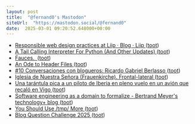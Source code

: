 ```yaml
---
layout: post
title:  "@fernand0's Mastodon"
siteUrl:  "https://mastodon.social/@fernand0"
date:  2025-03-01 09:20:52.648000+00:00
---
```

*  [Responsible web design practices at Liip · Blog · Liip ](https://www.liip.ch/en/blog/responsible-web-design-practices-at-lii) ([toot](https://mastodon.social/@fernand0/114086435399013827))
*  [A Tail Calling Interpreter For Python (And Other Updates) ](https://blog.reverberate.org/2025/02/10/tail-call-updates.htm) ([toot](https://mastodon.social/@fernand0/114084769103822286))
*  [Fauces.  ](https://avecesunafoto.wordpress.com/2025/02/28/fauces-2) ([toot](https://mastodon.social/@fernand0/114082850023172364))
*  [An Ode to Header Files ](https://blog.reverberate.org/2025/01/27/an-ode-to-header-files.htm) ([toot](https://mastodon.social/@fernand0/114082849687300050))
*  [#10 Conversaciones con blogueros: Ricardo Gabriel Berlasso ](https://tecnolocuras.com/entrevistas/conversaciones-con-blogueros-fernando-tricas-garcia) ([toot](https://mastodon.social/@fernand0/114082756731529500))
*  [Iglesia de Nuestra Señora (Frauenkirche). Frontal-lateral ](https://www.flickr.com/photos/fernand0/54331010804) ([toot](https://mastodon.social/@fernand0/114082723671666979))
*  [Una tarántula pica a un piloto de Iberia en pleno vuelo en un avión que recaló en Vigo ](https://www.lavozdegalicia.es/noticia/vigo/vigo/2025/02/22/tarantula-pica-piloto-iberia-pleno-vuelo-avion-recalo-vigo/00031740222161612311803.ht) ([toot](https://mastodon.social/@fernand0/114082528696727360))
*  [Software engineering as a domain to formalize - Bertrand Meyer's technology+ blog ](https://bertrandmeyer.com/2025/02/13/software-engineering-as-a-domain-to-formalize) ([toot](https://mastodon.social/@fernand0/114082137934127189))
*  [You Should Use /tmp/ More ](https://atthis.link/blog/2025/58671.htm) ([toot](https://mastodon.social/@fernand0/114081206223466225))
*  [Blog Question Challenge 2025 ](https://atthis.link/blog/2025/36390.htm) ([toot](https://mastodon.social/@fernand0/114081024229135097))
